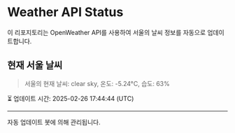 
# Weather API Status

이 리포지토리는 OpenWeather API를 사용하여 서울의 날씨 정보를 자동으로 업데이트합니다.

## 현재 서울 날씨
> 서울의 현재 날씨: clear sky, 온도: -5.24°C, 습도: 63%

⏳ 업데이트 시간: 2025-02-26 17:44:44 (UTC)

---
자동 업데이트 봇에 의해 관리됩니다.
